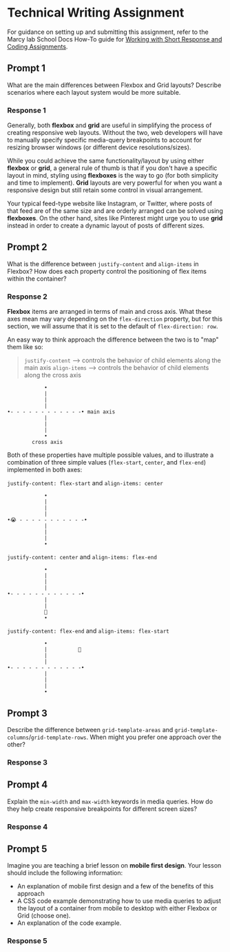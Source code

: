 # Technical Writing Assignment

For guidance on setting up and submitting this assignment, refer to the Marcy lab School Docs How-To guide for [Working with Short Response and Coding Assignments](https://marcylabschool.gitbook.io/marcy-lab-school-docs/fullstack-curriculum/how-tos/working-with-assignments#how-to-work-on-assignments).

## Prompt 1

What are the main differences between Flexbox and Grid layouts? Describe scenarios where each layout system would be more suitable.

### Response 1
Generally, both **flexbox** and **grid** are useful in simplifying the process of creating responsive web layouts. Without the two, web developers will have to manually specify specific media-query breakpoints to account for resizing browser windows (or different device resolutions/sizes).

While you could achieve the same functionality/layout by using either **flexbox** or **grid**, a general rule of thumb is that if you don't have a specific layout in mind, styling using **flexboxes** is the way to go (for both simplicity and time to implement). **Grid** layouts are very powerful for when you want a responsive design but still retain some control in visual arrangement.

Your typical feed-type website like Instagram, or Twitter, where posts of that feed are of the same size and are orderly arranged can be solved using **flexboxes**. On the other hand, sites like Pinterest might urge you to use **grid** instead in order to create a dynamic layout of posts of different sizes.

## Prompt 2

What is the difference between `justify-content` and `align-items` in Flexbox? How does each property control the positioning of flex items within the container?

### Response 2
**Flexbox** items are arranged in terms of main and cross axis. What these axes mean may vary depending on the `flex-direction` property, but for this section, we will assume that it is set to the default of `flex-direction: row`.

An easy way to think approach the difference between the two is to "map" them like so:
> `justify-content` --> controls the behavior of child elements along the main axis
> `align-items` --> controls the behavior of child elements along the cross axis

```
            •
            |
            |
            |
•- - - - - - - - - - - -• main axis
            |
            |
            |
            •
        cross axis
```

Both of these properties have multiple possible values, and to illustrate a combination of three simple values (`flex-start`, `center`, and `flex-end`) implemented in both axes:

`justify-content: flex-start` and `align-items: center`
```
            •
            |
            |
            |
•😭 - - - - - - - - - - -• 
            |
            |
            |          
            •
```

`justify-content: center` and `align-items: flex-end`
```
            •
            |
            |
            |
•- - - - - - - - - - - -• 
            |
            |
            🤨          
            •
```

`justify-content: flex-end` and `align-items: flex-start`
```
            •
            |          🥹
            |
            |
•- - - - - - - - - - - -• 
            |
            |
            |          
            •
```

## Prompt 3

Describe the difference between `grid-template-areas` and `grid-template-columns`/`grid-template-rows`. When might you prefer one approach over the other?

### Response 3


## Prompt 4

Explain the `min-width` and `max-width` keywords in media queries. How do they help create responsive breakpoints for different screen sizes?

### Response 4

## Prompt 5

Imagine you are teaching a brief lesson on **mobile first design**. Your lesson should include the following information:

* An explanation of mobile first design and a few of the benefits of this approach
* A CSS code example demonstrating how to use media queries to adjust the layout of a container from mobile to desktop with either Flexbox or Grid (choose one).
* An explanation of the code example.

### Response 5

